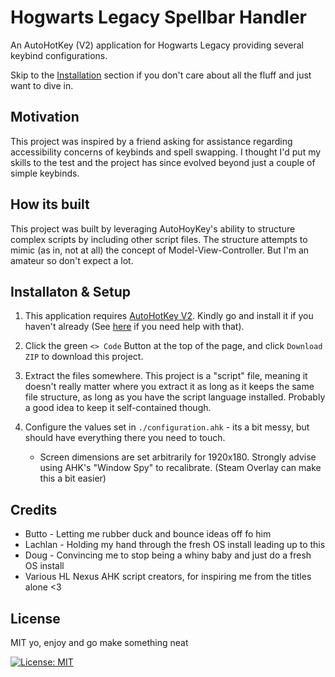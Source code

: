 # Hogwarts Legacy Spellbar Handler

An AutoHotKey (V2) application for Hogwarts Legacy providing several keybind
configurations.

Skip to the [Installation](Installation%20&%20Setup) section if you don't care about all the fluff and just want
to dive in.

## Motivation
This project was inspired by a friend asking for assistance regarding 
accessibility concerns of keybinds and spell swapping. I thought I'd
put my skills to the test and the project has since evolved beyond just 
a couple of simple keybinds.

## How its built
This project was built by leveraging AutoHoyKey's ability to structure
complex scripts by including other script files. The structure attempts to
mimic (as in, not at all) the concept of Model-View-Controller. But
I'm an amateur so don't expect a lot.

## Installaton & Setup
1. This application requires [AutoHotKey V2](https://github.com/AutoHotkey/AutoHotkey/releases).
Kindly go and install 
it if you haven't already
(See [here](https://www.autohotkey.com/docs/v2/howto/Install.htm) if you 
need help with that).

2. Click the green `<> Code` Button at the top of the page, and click `Download ZIP` to download this project.

3. Extract the files somewhere. This project is a "script" file, meaning it
doesn't really matter where you extract it as long as it keeps the same 
file structure, as long as you have the script language installed. Probably
a good idea to keep it self-contained though.

4. Configure the values set in `./configuration.ahk` - its a bit messy, but should have everything there you need to touch.

    * Screen dimensions are set arbitrarily for 1920x180. Strongly advise
    using AHK's "Window Spy" to recalibrate. (Steam Overlay can make this a bit easier)

## Credits
- Butto - Letting me rubber duck and bounce ideas off fo him
- Lachlan - Holding my hand through the fresh OS install leading up to
this
- Doug - Convincing me to stop being a whiny baby and just do a fresh OS
install
- Various HL Nexus AHK script creators, for inspiring me from the titles 
alone <3

## License
MIT yo, enjoy and go make something neat

[![License: MIT](https://img.shields.io/badge/License-MIT-yellow.svg)](https://opensource.org/licenses/MIT)
